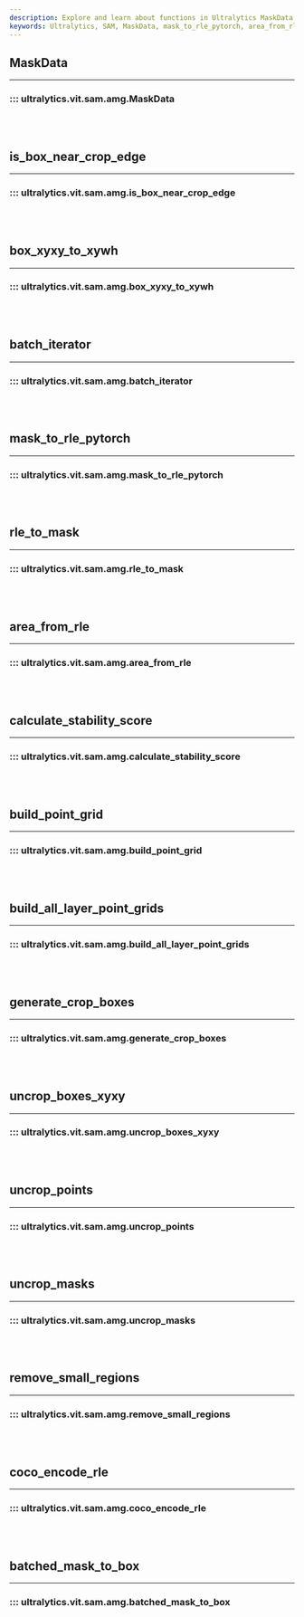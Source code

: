 ```yaml
---
description: Explore and learn about functions in Ultralytics MaskData library such as mask_to_rle_pytorch, area_from_rle, generate_crop_boxes, and more.
keywords: Ultralytics, SAM, MaskData, mask_to_rle_pytorch, area_from_rle, generate_crop_boxes, batched_mask_to_box, documentation
---
```


## MaskData
---

### ::: ultralytics.vit.sam.amg.MaskData

<br><br>

## is_box_near_crop_edge
---

### ::: ultralytics.vit.sam.amg.is_box_near_crop_edge

<br><br>

## box_xyxy_to_xywh
---

### ::: ultralytics.vit.sam.amg.box_xyxy_to_xywh

<br><br>

## batch_iterator
---

### ::: ultralytics.vit.sam.amg.batch_iterator

<br><br>

## mask_to_rle_pytorch
---

### ::: ultralytics.vit.sam.amg.mask_to_rle_pytorch

<br><br>

## rle_to_mask
---

### ::: ultralytics.vit.sam.amg.rle_to_mask

<br><br>

## area_from_rle
---

### ::: ultralytics.vit.sam.amg.area_from_rle

<br><br>

## calculate_stability_score
---

### ::: ultralytics.vit.sam.amg.calculate_stability_score

<br><br>

## build_point_grid
---

### ::: ultralytics.vit.sam.amg.build_point_grid

<br><br>

## build_all_layer_point_grids
---

### ::: ultralytics.vit.sam.amg.build_all_layer_point_grids

<br><br>

## generate_crop_boxes
---

### ::: ultralytics.vit.sam.amg.generate_crop_boxes

<br><br>

## uncrop_boxes_xyxy
---

### ::: ultralytics.vit.sam.amg.uncrop_boxes_xyxy

<br><br>

## uncrop_points
---

### ::: ultralytics.vit.sam.amg.uncrop_points

<br><br>

## uncrop_masks
---

### ::: ultralytics.vit.sam.amg.uncrop_masks

<br><br>

## remove_small_regions
---

### ::: ultralytics.vit.sam.amg.remove_small_regions

<br><br>

## coco_encode_rle
---

### ::: ultralytics.vit.sam.amg.coco_encode_rle

<br><br>

## batched_mask_to_box
---

### ::: ultralytics.vit.sam.amg.batched_mask_to_box

<br><br>